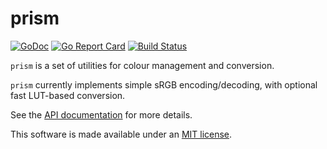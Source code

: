 # prism

[![GoDoc](https://godoc.org/github.com/mandykoh/prism?status.svg)](https://godoc.org/github.com/mandykoh/prism)
[![Go Report Card](https://goreportcard.com/badge/github.com/mandykoh/prism)](https://goreportcard.com/report/github.com/mandykoh/prism)
[![Build Status](https://travis-ci.org/mandykoh/prism.svg?branch=main)](https://travis-ci.org/mandykoh/prism)

`prism` is a set of utilities for colour management and conversion.

`prism` currently implements simple sRGB encoding/decoding, with optional fast LUT-based conversion.

See the [API documentation](https://godoc.org/github.com/mandykoh/prism) for more details.

This software is made available under an [MIT license](LICENSE).
